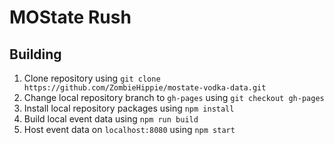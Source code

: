 # MOState Rush

## Building

1. Clone repository using `git clone https://github.com/ZombieHippie/mostate-vodka-data.git`
2. Change local repository branch to `gh-pages` using `git checkout gh-pages`
3. Install local repository packages using `npm install` 
4. Build local event data using `npm run build`
5. Host event data on `localhost:8080` using `npm start`

